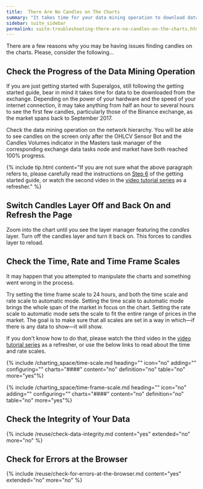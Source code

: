 ```yaml
---
title:  There Are No Candles on The Charts
summary: "It takes time for your data mining operation to download data from the exchange and process the raw data to build candles. Check the progress of your data mining operation in the network hierarchy."
sidebar: suite_sidebar
permalink: suite-troubleshooting-there-are-no-candles-on-the-charts.html
---
```


There are a few reasons why you may be having issues finding candles on the charts. Please, consider the following...

## Check the Progress of the Data Mining Operation

If you are just getting started with Superalgos, still following the getting started guide, bear in mind it takes time for data to be downloaded from the exchange. Depending on the power of your hardware and the speed of your internet connection, it may take anything from half an hour to several hours to see the first few candles, particularly those of the Binance exchange, as the market spans back to September 2017.

Check the data mining operation on the network hierarchy. You will be able to see candles on the screen only after the OHLCV Sensor Bot and the Candles Volumes indicator in the Masters task manager of the corresponding exchange data tasks node and market have both reached 100% progress.

{% include tip.html content="If you are not sure what the above paragraph refers to, please carefully read the instructions on [Step 6](suite-step-6.html) of the getting started guide, or watch the second video in the [video tutorial series](index.html#video-tutorial-series) as a refresher." %}

## Switch Candles Layer Off and Back On and Refresh the Page

Zoom into the chart until you see the layer manager featuring the *candles* layer. Turn off the candles layer and turn it back on. This forces to candles layer to reload.

## Check the Time, Rate and Time Frame Scales

It may happen that you attempted to manipulate the charts and something went wrong in the process.

Try setting the time frame scale to 24 hours, and both the time scale and rate scale to automatic mode. Setting the time scale to automatic mode brings the whole span of the market in focus on the chart. Setting the rate scale to automatic mode sets the scale to fit the entire range of prices in the market. The goal is to make sure that all scales are set in a way in which&mdash;if there is any data to show&mdash;it will show.

If you don't know how to do that, please watch the third video in the [video tutorial series](index.html#video-tutorial-series) as a refresher, or use the below links to read about the time and rate scales.

{% include /charting_space/time-scale.md heading="" icon="no" adding="" configuring="" charts="####" content="no" definition="no" table="no" more="yes"%}

{% include /charting_space/time-frame-scale.md heading="" icon="no" adding="" configuring="" charts="####" content="no" definition="no" table="no" more="yes"%}

## Check the Integrity of Your Data

{% include /reuse/check-data-integrity.md content="yes" extended="no" more="no" %}

## Check for Errors at the Browser

{% include /reuse/check-for-errors-at-the-browser.md content="yes" extended="no" more="no" %}